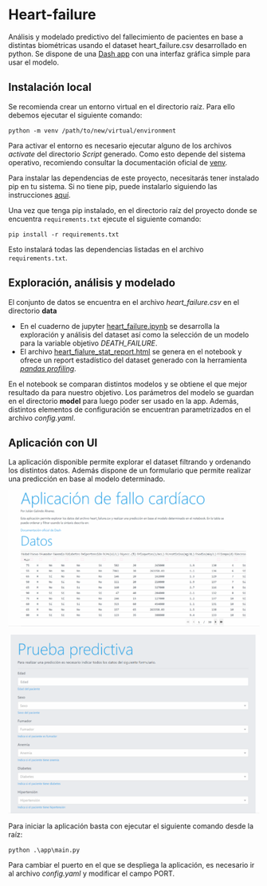 # Heart-failure
Análisis y modelado predictivo del fallecimiento de pacientes en base a distintas biométricas usando el dataset heart_failure.csv desarrollado en python. Se dispone de una [Dash app](https://plotly.com/dash/) con una interfaz gráfica simple para usar el modelo.

## Instalación local

Se recomienda crear un entorno virtual en el directorio raíz. Para ello debemos ejecutar el siguiente comando:

```
python -m venv /path/to/new/virtual/environment
```

Para activar el entorno es necesario ejecutar alguno de los archivos *activate* del directorio *Script* generado. Como esto depende del sistema operativo, recomiendo consultar la documentación oficial de [venv](https://docs.python.org/3/library/venv.html).

Para instalar las dependencias de este proyecto, necesitarás tener instalado pip en tu sistema. Si no tiene pip, puede instalarlo siguiendo las instrucciones [aquí](https://pip.pypa.io/en/stable/installation/).

Una vez que tenga pip instalado, en el directorio raíz del proyecto donde se encuentra `requirements.txt` ejecute el siguiente comando:

```
pip install -r requirements.txt
```

Esto instalará todas las dependencias listadas en el archivo `requirements.txt`.

## Exploración, análisis y modelado

El conjunto de datos se encuentra en el archivo *heart_failure.csv* en el directorio **data**

* En el cuaderno de jupyter [heart_failure.ipynb](heart_failure.ipynb) se desarrolla la exploración y análisis del dataset así como la selección de un modelo para la variable objetivo *DEATH_FAILURE*.
* El archivo [heart_fialure_stat_report.html](heart_fialure_stat_report.html) se genera en el notebook y ofrece un report estadístico del dataset generado con la herramienta [*pandas profiling*](https://pandas-profiling.ydata.ai/docs/master/index.html).

En el notebook se comparan distintos modelos y se obtiene el que mejor resultado da para nuestro objetivo. Los parámetros del modelo se guardan en el directorio **model** para luego poder ser usado en la app. Además, distintos elementos de configuración se encuentran parametrizados en el archivo *config.yaml*.

## Aplicación con UI

La aplicación disponible permite explorar el dataset filtrando y ordenando los distintos datos. Además dispone de un formulario que permite realizar una predicción en base al modelo determinado.

<p align="center">
 <img src="images/table.gif"
     alt="Generated image example"
     style="float: center; margin-right: 10px;" />
<p>

<p align="center">
 <img src="images/test.gif"
     alt="Generated image example"
     style="float: center; margin-right: 10px;" />
<p>

Para iniciar la aplicación basta con ejecutar el siguiente comando desde la raíz:

```
python .\app\main.py
```

Para cambiar el puerto en el que se despliega la aplicación, es necesario ir al archivo *config.yaml* y modificar el campo PORT.
